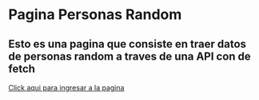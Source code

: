 # Pagina Personas Random

## Esto es una pagina que consiste en traer datos de personas random a traves de una API con de fetch

[Click aqui para ingresar a la pagina]()
